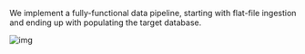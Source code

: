We implement a fully-functional data pipeline, starting with flat-file ingestion and ending up with populating the target database.

![img](https://github.com/ntigkaris/cv/assets/87975862/6ab2e8b6-5473-4562-9a2f-a53653cc93e1)
